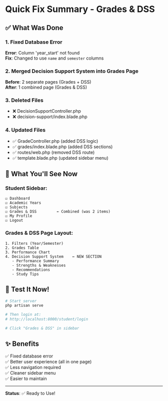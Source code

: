 # Quick Fix Summary - Grades & DSS

## ✅ What Was Done

### 1. Fixed Database Error
**Error**: Column 'year_start' not found  
**Fix**: Changed to use `name` and `semester` columns

### 2. Merged Decision Support System into Grades Page
**Before**: 2 separate pages (Grades + DSS)  
**After**: 1 combined page (Grades & DSS)

### 3. Deleted Files
- ❌ DecisionSupportController.php
- ❌ decision-support/index.blade.php

### 4. Updated Files
- ✅ GradeController.php (added DSS logic)
- ✅ grades/index.blade.php (added DSS sections)
- ✅ routes/web.php (removed DSS route)
- ✅ template.blade.php (updated sidebar menu)

## 🎯 What You'll See Now

### Student Sidebar:
```
☑ Dashboard
☑ Academic Years
☑ Subjects
☑ Grades & DSS         ← Combined (was 2 items)
☑ My Profile
☑ Logout
```

### Grades & DSS Page Layout:
```
1. Filters (Year/Semester)
2. Grades Table
3. Performance Chart
4. Decision Support System    ← NEW SECTION
   - Performance Summary
   - Strengths & Weaknesses
   - Recommendations
   - Study Tips
```

## 🚀 Test It Now!

```powershell
# Start server
php artisan serve

# Then login at:
# http://localhost:8000/student/login

# Click "Grades & DSS" in sidebar
```

## ✨ Benefits

✅ Fixed database error  
✅ Better user experience (all in one page)  
✅ Less navigation required  
✅ Cleaner sidebar menu  
✅ Easier to maintain  

---

**Status**: ✅ Ready to Use!
